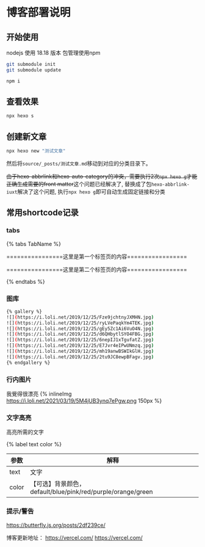 # 博客部署说明

## 开始使用

nodejs 使用 18.18 版本
包管理使用npm

```bash
git submodule init
git submodule update
```

```bash
npm i
```

## 查看效果

```bash
npx hexo s
```

## 创建新文章

```bash
npx hexo new "测试文章"
```

然后将`source/_posts/测试文章.md`移动到对应的分类目录下。

~~由于hexo-abbrlink和hexo-auto-category的冲突，需要执行2次`npx hexo g`才能正确生成需要的front matter~~这个问题已经解决了, 替换成了包`hexo-abbrlink-iuxt`解决了这个问题, 执行`npx hexo g`即可自动生成固定链接和分类

## 常用shortcode记录

### tabs

{% tabs TabName %}

<!-- tab 第一个标签页 -->
================这里是第一个标签页的内容=================
<!-- endtab -->


<!-- tab 第二个标签页 -->
================这里是第二个标签页的内容=================
<!-- endtab -->

{% endtabs %}


### 图库

```bash
{% gallery %}
![](https://i.loli.net/2019/12/25/Fze9jchtnyJXMHN.jpg)
![](https://i.loli.net/2019/12/25/ryLVePaqkYm4TEK.jpg)
![](https://i.loli.net/2019/12/25/gEy5Zc1Ai6VuO4N.jpg)
![](https://i.loli.net/2019/12/25/d6QHbytlSYO4FBG.jpg)
![](https://i.loli.net/2019/12/25/6nepIJ1xTgufatZ.jpg)
![](https://i.loli.net/2019/12/25/E7Jvr4eIPwUNmzq.jpg)
![](https://i.loli.net/2019/12/25/mh19anwBSWIkGlH.jpg)
![](https://i.loli.net/2019/12/25/2tu9JC8ewpBFagv.jpg)
{% endgallery %}
```


### 行内图片

我覺得很漂亮 {% inlineImg https://i.loli.net/2021/03/19/5M4jUB3ynq7ePgw.png 150px %}


### 文字高亮

高亮所需的文字

{% label text color %}

|参数  | 解释|
|---|----|
|text    |文字|
|color   | 【可选】背景颜色， default/blue/pink/red/purple/orange/green|

### 提示/警告

<https://butterfly.js.org/posts/2df239ce/>

博客更新地址： https://vercel.com/
https://vercel.com/